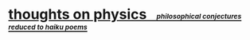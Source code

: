 
# [thoughts on physics &nbsp; <sub><sub><sup><sup>_philosophical conjectures reduced to haiku poems_</sup></sup></sub></sub>][1]



[1]: https://eliranmal.github.io/thoughts-on-physics/
